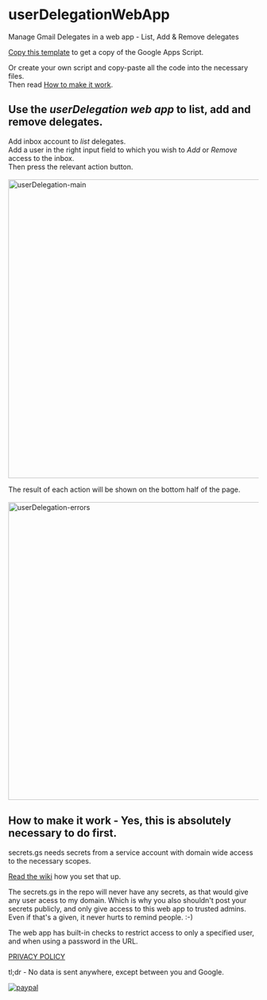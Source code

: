 # userDelegationWebApp
Manage Gmail Delegates in a web app - List, Add & Remove delegates

[Copy this template](https://script.google.com/d/1VKtyhJyTBGaDZ3SAovVIUiVIM4c8SGZFlLQLDLI65gQdqQjd5frMMjem/edit) to get a copy of the Google Apps Script.

Or create your own script and copy-paste all the code into the necessary files.<br>
Then read [How to make it work](https://github.com/NoSubstitute/userDelegationWebApp/wiki).

## Use the _userDelegation web app_ to list, add and remove delegates.

Add inbox account to _list_ delegates.<br>
Add a user in the right input field to which you wish to _Add_ or _Remove_ access to the inbox.<br>
Then press the relevant action button.<br><br>
<img width="600" alt="userDelegation-main" src="https://user-images.githubusercontent.com/12572734/198885356-5ac5604b-7e4f-419f-b039-3806ccbea7f5.png">

The result of each action will be shown on the bottom half of the page.<br><br>
<img width="598" alt="userDelegation-errors" src="https://user-images.githubusercontent.com/12572734/198885370-efc68fb1-5cb9-41e2-af9a-43c2005716b6.png">

## How to make it work - Yes, this is absolutely necessary to do first.
secrets.gs needs secrets from a service account with domain wide access to the necessary scopes.

[Read the wiki](https://github.com/NoSubstitute/userDelegationWebApp/wiki) how you set that up.

The secrets.gs in the repo will never have any secrets, as that would give any user acess to my domain. Which is why you also shouldn't post your secrets publicly, and only give access to this web app to trusted admins. Even if that's a given, it never hurts to remind people. :-)

The web app has built-in checks to restrict access to only a specified user, and when using a password in the URL.

[PRIVACY POLICY](https://tools.no-substitute.com/pp)

tl;dr - No data is sent anywhere, except between you and Google.

[![paypal](https://www.paypalobjects.com/en_US/i/btn/btn_donateCC_LG.gif)](https://www.paypal.me/NoSubstitute)
